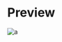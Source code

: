 # Preview 
![a]([https://github.com/Eazvy/UI-Librarys/blob/main/Librarys/Azure/Screenshot%202022-11-28%20173532.png?raw=true])
